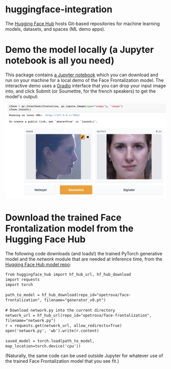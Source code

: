 # huggingface-integration

The [Hugging Face Hub](https://huggingface.co/docs/hub/main) hosts Git-based repositories for machine learning models, datasets, and spaces (ML demo apps).

# Demo the model locally (a Jupyter notebook is all you need)

This package contains [a Jupyter notebook](https://github.com/opetrova/frontalization/blob/master/huggingface-integration/local_demo.ipynb) which you can download and run on your machine for a local demo of the Face Frontalization model. The interactive demo uses a [Gradio](https://gradio.app/) interface that you can drop your input image into, and click Submit (or Soumettre, for the french speakers) to get the model's output:

![demo](gradio_demo.png)

# Download the trained Face Frontalization model from the Hugging Face Hub

The following code downloads (and loads!) the trained PyTorch generative model and the *network* module that are needed at inference time, from the [Hugging Face Hub model repo](https://huggingface.co/opetrova/face-frontalization):

```
from huggingface_hub import hf_hub_url, hf_hub_download
import requests
import torch

path_to_model = hf_hub_download(repo_id="opetrova/face-frontalization", filename="generator_v0.pt")

# Download network.py into the current directory
network_url = hf_hub_url(repo_id="opetrova/face-frontalization", filename="network.py")
r = requests.get(network_url, allow_redirects=True)
open('network.py', 'wb').write(r.content)

saved_model = torch.load(path_to_model, map_location=torch.device('cpu'))

```

(Naturally, the same code can be used outside Jupyter for whatever use of the trained Face Frontalization model that you see fit.)
